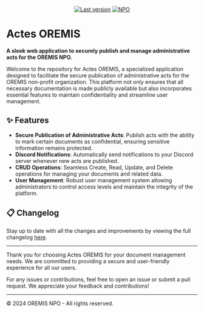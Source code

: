 <p align="center">
<a href="#"><img src="https://img.shields.io/badge/Last%version-0.6b-brightgreen" alt="Last version"></a>
<a href="#"><img src="https://img.shields.io/badge/NPO-OREMIS-blue" alt="NPO"></a>
</p>

# Actes OREMIS

**A sleek web application to securely publish and manage administrative acts for the OREMIS NPO.**

Welcome to the repository for Actes OREMIS, a specialized application designed to facilitate the secure publication of administrative acts for the OREMIS non-profit organization. This platform not only ensures that all necessary documentation is made publicly available but also incorporates essential features to maintain confidentiality and streamline user management.

## ✨ Features

- **Secure Publication of Administrative Acts**: Publish acts with the ability to mark certain documents as confidential, ensuring sensitive information remains protected.
- **Discord Notifications**: Automatically send notifications to your Discord server whenever new acts are published.
- **CRUD Operations**: Seamless Create, Read, Update, and Delete operations for managing your documents and related data.
- **User Management**: Robust user management system allowing administrators to control access levels and maintain the integrity of the platform.

## 📋 Changelog

Stay up to date with all the changes and improvements by viewing the full changelog [here](./CHANGELOG.md).

---

Thank you for choosing Actes OREMIS for your document management needs. We are committed to providing a secure and user-friendly experience for all our users.

For any issues or contributions, feel free to open an issue or submit a pull request. We appreciate your feedback and contributions!

---

© 2024 OREMIS NPO - All rights reserved.
